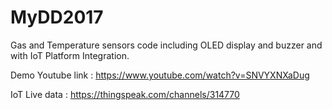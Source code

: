 # MyDD2017

Gas and Temperature sensors code including OLED display and buzzer and with IoT Platform Integration.

Demo Youtube link : https://www.youtube.com/watch?v=SNVYXNXaDug

IoT Live data : https://thingspeak.com/channels/314770



